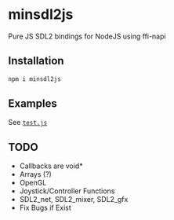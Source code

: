 # minsdl2js
Pure JS SDL2 bindings for NodeJS using ffi-napi
## Installation
```sh
npm i minsdl2js
```
## Examples
See [`test.js`](https://github.com/Pixelsuft/minsdl2js/blob/main/test.js)
## TODO
- Callbacks are void* <br />
- Arrays (?) <br />
- OpenGL <br />
- Joystick/Controller Functions <br />
- SDL2_net, SDL2_mixer, SDL2_gfx <br />
- Fix Bugs if Exist
